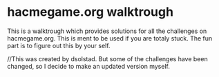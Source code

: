# hacmegame.org walktrough #

This is a walktrough which provides solutions for all the challenges on hacmegame.org. This is ment to be used if you are totaly stuck. The fun part is to figure out this by your self.

//This was created by dsolstad. But some of the challenges have been changed, so I decide to make an updated version myself.
